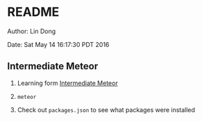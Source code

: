 # README

Author: Lin Dong

Date: Sat May 14 16:17:30 PDT 2016

## Intermediate Meteor

1. Learning form [Intermediate Meteor](https://www.youtube.com/playlist?list=PLLnpHn493BHFYZUSK62aVycgcAouqBt7V)

2. `meteor`

3. Check out `packages.json` to see what packages were installed

